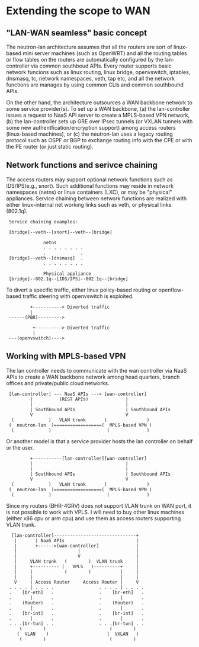 Extending the scope to WAN
==========================

"LAN-WAN seamless" basic concept
--------------------------------

The neutron-lan architecture assumes that all the routers are sort of linux-based mini server machines (such as OpenWRT) and all the routing tables or flow tables on the routers are automatically configured by the lan-controller via common southboud APIs. Every router supports basic network funcions such as linux routing, linux bridge, openvswitch, iptables, dnsmasq, tc, network namespaces, veth, tap etc, and all the network functions are manages by using common CLIs and common southbouhd APIs.

On the other hand, the architecture outsources a WAN backbone network to some service provider(s). To set up a WAN backbone, (a) the lan-controller issues a request to NaaS API server to create a MPLS-based VPN network, (b) the lan-controller sets up GRE over IPsec tunnels (or VXLAN tunnels with some new authentfication/encryption support) among access routers (linux-based machines), or (c) the neutron-lan uses a legacy routing protocol such as OSPF or BGP to exchange routing info with the CPE or with the PE router (or just static routing).


Network functions and serivce chaining
--------------------------------------

The access routers may support optional network functions such as IDS/IPS(e.g., snort). Such additional functions may reside in network namespaces (netns) or linux containers (LXC), or may be "physical" appliances. Service chaining between network functions are realized with either linux-internal net working links such as veth, or physical links (802.1q).

     Service chaining examples:
     
     [bridge]--veth--[snort]--veth--[bridge]
      
                  netns
                  . . . . . . . .
                  .             .
     [bridge]--veth--[dnsmasq]  .
                  . . . . . . . .
      
                  Physical appliance
     [bridge]--802.1q--[IDS/IPS]--802.1q--[bridge]


To divert a specific traffic, either linux policy-based routing or openflow-based traffic steering with openvswitch is exploited.

             +-----------> Diverted traffic
             |
     ------(PBR)--------->
      
              +----------> Diverted traffic
              |
     ---(openvswitch)---->


Working with MPLS-based VPN
---------------------------

The lan controller needs to communicate with the wan controller via NaaS APIs to create a WAN backbone network among
head quarters, branch offices and private/public cloud networks.

     [lan-controller] --- NaaS APIs ---> [wan-controller]
             |          (REST APIs)              |
             |                                   |
             | Southbound APIs                   | Southbound APIs
             V                                   V
      (             )   VLAN trunk       (               )      
     (  neutron-lan  )==================(  MPLS-based VPN )
      (             )                     (              )


Or another model is that a service provider hosts the lan controller on behalf or the user.

             +-----------[lan-controller][wan-controller]
             |                                   |
             |                                   |
             | Southbound APIs                   | Southbound APIs
             V                                   V
      (             )   VLAN trunk       (               )      
     (  neutron-lan  )==================(  MPLS-based VPN )
      (             )                     (              )

Since my routers (BHR-4GRV) does not support VLAN trunk on WAN port, it is not possible to work with VPLS. I will need to buy other linux machines (either x86 cpu or arm cpu) and use them as access routers supporting VLAN trunk.

      [lan-controller]-------------------------------+
       |       | NaaS APIs                           |
       |       +------>[wan-controller]              |
       |                       |                     |
       |                       V                     |
       |     VLAN trunk   (        )  VLAN trunk     |
       |     +---------- (   VPLS   )----------+     |
       |     |            (        )           |     |
       |     |                                 |     |
       V     | Access Router     Access Router |     V
     . . . . | . . . .                 . . . . | . . . .
     .    [br-eth]   .                 .    [br-eth]   .
     .       |       .                 .       |       .
     .    (Router)   .                 .    (Router)   .
     .       |       .                 .       |       .
     .    [br-int]   .                 .    [br-int]   .
     .       |       .                 .       |       .
     . . .[br-tun] . .                 . . .[br-tun] . .
         (        )                        (        )
        (  VLAN    )                      (  VXLAN   )
         (        )                        (        )

